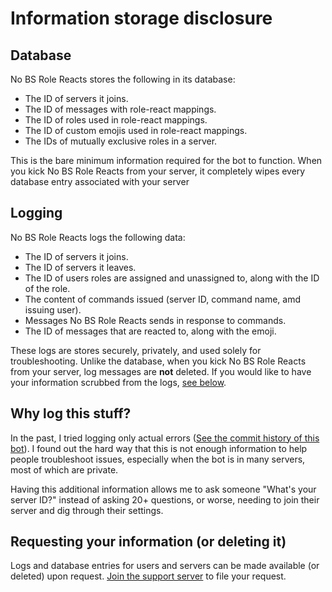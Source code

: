 # Information storage disclosure

## Database

No BS Role Reacts stores the following in its database:

- The ID of servers it joins.
- The ID of messages with role-react mappings.
- The ID of roles used in role-react mappings.
- The ID of custom emojis used in role-react mappings.
- The IDs of mutually exclusive roles in a server.

This is the bare minimum information required for the bot to function.
When you kick No BS Role Reacts from your server, it completely wipes every
database entry associated with your server

## Logging

No BS Role Reacts logs the following data:

- The ID of servers it joins.
- The ID of servers it leaves.
- The ID of users roles are assigned and unassigned to, along with the ID of the role.
- The content of commands issued (server ID, command name, amd issuing user).
- Messages No BS Role Reacts sends in response to commands.
- The ID of messages that are reacted to, along with the emoji.

These logs are stores securely, privately, and used solely for troubleshooting.
Unlike the database, when you kick No BS Role Reacts from your server, log
messages are **not** deleted. If you would like to have your information scrubbed
from the logs, [see below](#requesting-your-information-or-deleting-it).

## Why log this stuff?

In the past, I tried logging only actual errors ([See the commit history of this bot](https://github.com/Mimickal/ReactionRoleBot)).
I found out the hard way that this is not enough information to help people
troubleshoot issues, especially when the bot is in many servers,
most of which are private.

Having this additional information allows me to ask someone "What's your server
ID?" instead of asking 20+ questions, or worse, needing to join their server and
dig through their settings.

## Requesting your information (or deleting it)

Logs and database entries for users and servers can be made available (or
deleted) upon request. [Join the support server](https://discord.gg/7UBT8SK) to
file your request.
